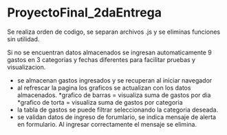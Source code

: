 # ProyectoFinal_2daEntrega
Se realiza orden de codigo, se separan archivos .js y se eliminas funciones sin utilidad.

Si no se encuentran datos almacenados se ingresan automaticamente 9 gastos en 3 categorias y fechas diferentes para facilitar pruebas y visualizacion.

- se almacenan gastos ingresados y se recuperan al iniciar navegador
- al refrescar la pagina los graficos se actualizan con los datos almacenados.
  *grafico de barras = visualiza suma de gastos por dia
  *grafico de torta = visualiza suma de gastos por categoria
- la tabla de gastos se puede filtrar seleccionando la categoria deseada.
- se validan datos de ingreso de forumlario, se indica mensaje de alerta en formulario. Al ingresar correctamente el mensaje se elimina.

